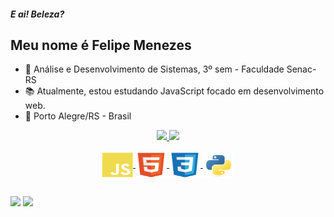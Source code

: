 ##### E ai! Beleza?
## Meu nome é Felipe Menezes

- 🏫 Análise e Desenvolvimento de Sistemas, 3º sem - Faculdade Senac-RS
- 📚 Atualmente, estou estudando JavaScript focado em desenvolvimento web.
- 📍 Porto Alegre/RS - Brasil



<div align="center">
  <a href="https://github.com/f3lip3mp">
  <img height="180em" src="https://github-readme-stats.vercel.app/api?username=f3lip3mp&show_icons=true&theme=swift&include_all_commits=true&count_private=true"/>
  <img height="200em" src="https://github-readme-stats.vercel.app/api/top-langs/?username=f3lip3mp&layout=demo&langs_count=7&theme=swift"/>
</div>

<div align="center"><br>
  <img align="center" alt="icon-JS" height="40" width="50" src="https://raw.githubusercontent.com/devicons/devicon/master/icons/javascript/javascript-plain.svg">
  <img align="center" alt="icon-HTML" height="40" width="50" src="https://raw.githubusercontent.com/devicons/devicon/master/icons/html5/html5-original.svg">
  <img align="center" alt="icon-CSS" height="40" width="50" src="https://raw.githubusercontent.com/devicons/devicon/master/icons/css3/css3-original.svg">
  <img align="center" alt="icon-Python" height="40" width="50" src="https://raw.githubusercontent.com/devicons/devicon/master/icons/python/python-original.svg">
</div>
  
  ##
 
<div>
  <a href = "mailto:pmenezesfelipe@gmail.com"><img src="https://img.shields.io/badge/-Gmail-%23333?style=for-the-badge&logo=gmail&logoColor=red" target="_blank"></a>
  <a href="https://www.linkedin.com/in/mpfelipe/" target="_blank"><img src="https://img.shields.io/badge/-LinkedIn-%230077B5?style=for-the-badge&logo=linkedin&logoColor=white" target="_blank"></a>
</div>
